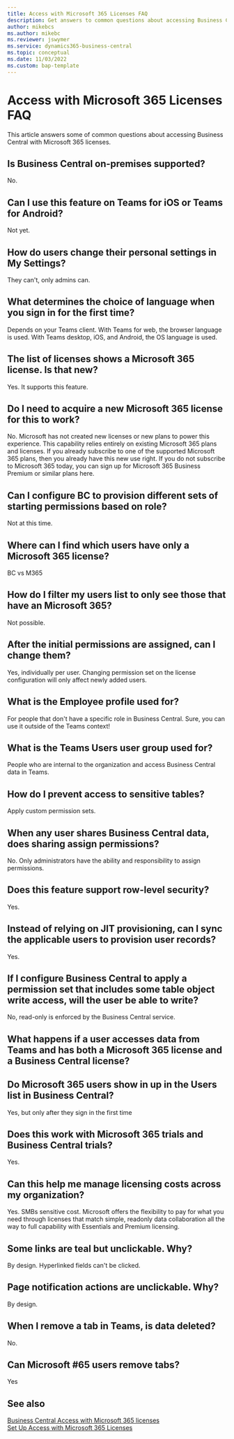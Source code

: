 ```yaml
---
title: Access with Microsoft 365 Licenses FAQ
description: Get answers to common questions about accessing Business Central with Microsoft 365 licenses. 
author: mikebcs
ms.author: mikebc
ms.reviewer: jswymer 
ms.service: dynamics365-business-central
ms.topic: conceptual
ms.date: 11/03/2022
ms.custom: bap-template 
---
```

# Access with Microsoft 365 Licenses FAQ

This article answers some of common questions about accessing Business Central with Microsoft 365 licenses.

## Is Business Central on-premises supported?

No. <!-- The setting in tac is not enabled or is hidden: environment is not on v21.1 or later -->

<!--What about ISVs? -->

## Can I use this feature on Teams for iOS or Teams for Android?

Not yet. 

## How do users change their personal settings in My Settings?

They can't, only admins can. 

## What determines the choice of language when you sign in for the first time?

Depends on your Teams client. With Teams for web, the browser language is used. With Teams desktop, iOS, and Android, the OS language is used. 

## The list of licenses shows a Microsoft 365 license. Is that new?

Yes. It supports this feature.

## Do I need to acquire a new Microsoft 365 license for this to work?

No. Microsoft has not created new licenses or new plans to power this experience. This capability relies entirely on existing Microsoft 365 plans and licenses. If you already subscribe to one of the supported Microsoft 365 plans, then you already have this new use right. If you do not subscribe to Microsoft 365 today, you can sign up for Microsoft 365 Business Premium or similar plans here. 

## Can I configure BC to provision different sets of starting permissions based on role?

Not at this time.

## Where can I find which users have only a Microsoft 365 license?

 BC vs M365 

## How do I filter my users list to only see those that have an Microsoft 365?

Not possible.

## After the initial permissions are assigned, can I change them? 

Yes, individually per user. Changing permission set on the license configuration will only affect newly added users.

## What is the Employee profile used for?

For people that don't have a specific role in Business Central. Sure, you can use it outside of the Teams context! 

## What is the Teams Users user group used for?

People who are internal to the organization and access Business Central data in Teams. 

## How do I prevent access to sensitive tables?

Apply custom permission sets.

## When any user shares Business Central data, does sharing assign permissions?

No. Only administrators have the ability and responsibility to assign permissions. 

## Does this feature support row-level security?

Yes.

## Instead of relying on JIT provisioning, can I sync the applicable users to provision user records?

Yes.

## If I configure Business Central to apply a permission set that includes some table object write access, will the user be able to write?

No, read-only is enforced by the Business Central service. 

## What happens if a user accesses data from Teams and has both a Microsoft 365 license and a Business Central license? 

## Do Microsoft 365 users show in up in the Users list in Business Central?

Yes, but only after they sign in the first time

## Does this work with Microsoft 365 trials and Business Central trials?

Yes. 

## Can this help me manage licensing costs across my organization?

Yes. SMBs sensitive cost. Microsoft offers the flexibility to pay for what you need through licenses that match simple, readonly data collaboration all the way to full capability with Essentials and Premium licensing. 

## Some links are teal but unclickable. Why?

By design. Hyperlinked fields can't be clicked.

## Page notification actions are unclickable. Why? 

By design.  

## When I remove a tab in Teams, is data deleted?

No.

## Can Microsoft #65 users remove tabs?

Yes 

<!-- How does this work with Shared Channels? TBD -->

## See also

[Business Central Access with Microsoft 365 licenses](admin-access-with-m365-license.md#minimum-requirements)  
[Set Up Access with Microsoft 365 Licenses](admin-access-with-m365-license-setup.md)  